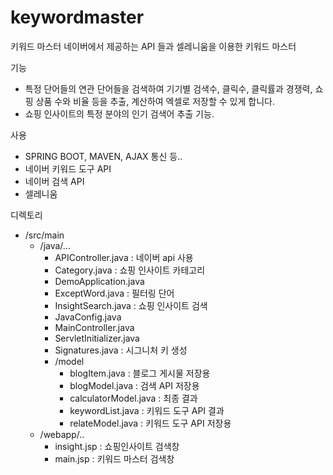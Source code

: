 # keywordmaster

키워드 마스터
네이버에서 제공하는 API 들과 셀레니움을 이용한 키워드 마스터

기능
- 특정 단어들의 연관 단어들을 검색하여 기기별 검색수, 클릭수, 클릭률과 경쟁력, 쇼핑 상품 수와 비율 등을 추출, 계산하여 엑셀로 저장할 수 있게 합니다.
- 쇼핑 인사이트의 특정 분야의 인기 검색어 추출 기능.

사용
- SPRING BOOT, MAVEN, AJAX 통신 등..
- 네이버 키워드 도구 API
- 네이버 검색 API
- 셀레니움

디렉토리
- /src/main
  - /java/...
    - APIController.java : 네이버 api 사용
    - Category.java : 쇼핑 인사이트 카테고리
    - DemoApplication.java 
    - ExceptWord.java : 필터링 단어
    - InsightSearch.java : 쇼핑 인사이트 검색
    - JavaConfig.java 
    - MainController.java
    - ServletInitializer.java
    - Signatures.java : 시그니처 키 생성
    - /model
      - blogItem.java : 블로그 게시물 저장용
      - blogModel.java : 검색 API 저장용
      - calculatorModel.java : 최종 결과
      - keywordList.java : 키워드 도구 API 결과
      - relateModel.java : 키워드 도구 API 저장용
  - /webapp/..
    - insight.jsp : 쇼핑인사이트 검색창
    - main.jsp : 키워드 마스터 검색창
